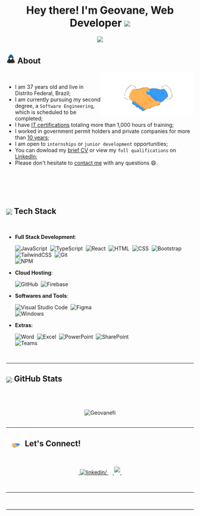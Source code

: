 <h1 align="center"><b>Hey there! I'm Geovane, Web Developer </b><img src="https://media.giphy.com/media/hvRJCLFzcasrR4ia7z/giphy.gif" width="35"></h1>

<p align="center">
  <a href="https://github.com/DenverCoder1/readme-typing-svg"><img src="https://readme-typing-svg.herokuapp.com?font=Time+New+Roman&color=604EF7&size=25&center=true&vCenter=true&width=600&height=100&lines=My+Work+Is+Based+On+Details;Self-taught+Web+Developer;Information+Systems+Student;I'm+Passionate+About+Technology"></a>
</p>

## <img src="https://github.com/0xAbdulKhalid/0xAbdulKhalid/raw/main/assets/mdImages/about_me.gif" width=25px><b> About</b>

<picture> <img align="right" src="https://github.com/0xabdulkhalid/0xabdulkhalid/blob/main/assets/mdImages/handshake.gif" width = 250px></picture>

<br>

- I am 37 years old and live in Distrito Federal, Brazil;
- I am currently pursuing my second degree, a `Software Engineering`, which is scheduled to be completed;
- I have [IT certifications](https://www.linkedin.com/in/geovanejr00/details/certifications/) totaling more than 1,000 hours of training;
- I worked in government permit holders and private companies for more than [10 years](https://www.linkedin.com/in/geovanejr00/details/experience/);
- I am open to `internships` or `junior development` opportunities;
- You can dowload my [brief CV](https://1drv.ms/b/s!AgJ1UaFF8t02q1y4Bg3GBpaUQtsG?e=tpc5rJ) or view my `full qualifications` on [LinkedIn](https://linkedin.com/geovanejr00);
- Please don't hesitate to [contact me](https://api.whatsapp.com/send/?phone=5551984283816&text=Hey&type=phone_number&app_absent=0) with any questions 😄.

<!--- My `personal website` can be found at this [link](https://site.com); -->
<br><br>
-----


## <img src="https://media2.giphy.com/media/QssGEmpkyEOhBCb7e1/giphy.gif?cid=ecf05e47a0n3gi1bfqntqmob8g9aid1oyj2wr3ds3mg700bl&rid=giphy.gif" align="center" width ="25"><b> Tech Stack</b>

<p align="center">
<br>
	
- **Full Stack Development**:
    
	![JavaScript](https://img.shields.io/badge/-JavaScript-05122A?style=flat&logo=javascript)&nbsp;
	![TypeScript](https://img.shields.io/badge/-TypeScript-05122A?style=flat&logo=typescript)&nbsp;
	![React](https://img.shields.io/badge/-React-05122A?style=flat&logo=react)&nbsp;
	![HTML](https://img.shields.io/badge/-HTML-05122A?style=flat&logo=HTML5)&nbsp;
	![CSS](https://img.shields.io/badge/-CSS-05122A?style=flat&logo=CSS3&logoColor=1572B6)&nbsp;
	![Bootstrap](https://img.shields.io/badge/-Bootstrap-05122A?style=flat&logo=bootstrap&logoColor=563D7C)&nbsp;
	![TailwindCSS](https://img.shields.io/badge/-Tailwind%20CSS-05122A?style=flat&logo=tailwindcss&logoColor=1572B6)&nbsp;
	![Git](https://img.shields.io/badge/-Git-05122A?style=flat&logo=git)\
	![NPM](https://img.shields.io/badge/-NPM-05122A?style=flat&logo=npm)&nbsp;
	
- **Cloud Hosting**:

	![GitHub](https://img.shields.io/badge/-GitHub-05122A?style=flat&logo=github)&nbsp;
	![Firebase](https://img.shields.io/badge/-Firebase-05122A?style=flat&logo=firebase)&nbsp;
	

- **Softwares and Tools**:

	![Visual Studio Code](https://img.shields.io/badge/-Visual%20Studio%20Code-05122A?style=flat&logo=visual-studio-code&logoColor=007ACC)&nbsp;
	![Figma](https://img.shields.io/badge/-Figma-05122A?style=flat&logo=figma)\
	![Windows](https://img.shields.io/badge/-Windows-05122A?style=flat&logo=windows&logoColor=008cdd)&nbsp;
	
- **Extras**:
	
	![Word](https://img.shields.io/badge/-Word-05122A?style=flat&logo=microsoftword&logoColor=008cdd)&nbsp;
	![Excel](https://img.shields.io/badge/-Excel-05122A?style=flat&logo=microsoftexcel&logoColor=1D6F42)&nbsp;
	![PowerPoint](https://img.shields.io/badge/-PowerPoint-05122A?style=flat&logo=microsoftPowerPoint&logoColor=orange)&nbsp;
	![SharePoint](https://img.shields.io/badge/-SharePoint-05122A?style=flat&logo=microsoftSharePoint&logoColor=02767A)\
	![Teams](https://img.shields.io/badge/-Teams-05122A?style=flat&logo=microsoftTeams&logoColor=777FE4)&nbsp;
	
</p>
<br>

-----

## <img src="https://media.giphy.com/media/iY8CRBdQXODJSCERIr/giphy.gif" align="center" width="35"><b> GitHub Stats</b>
<br>

<div align="center">
<!--
<a href="https://github.com/geovanefi/">
  <img src="http://github-readme-streak-stats.herokuapp.com?user=geovanefi&theme=tokyonight&border_radius=5" width="400" align="center"/> -->
	<br><br>
  <img src="https://github-readme-stats.vercel.app/api/top-langs?username=geovanefi&show_icons=true&locale=en&layout=compact&line_height=20&title_color=70A4FB&icon_color=2234AE&text_color=D3D3D3&bg_color=1A1B27" width="375"  alt="Geovanefi" align="center"/>

</a>
</div>

<br>

-----


## <img src="https://github.com/0xAbdulKhalid/0xAbdulKhalid/raw/main/assets/mdImages/handshake.gif" align="center" width ="50"><b>Let's Connect!</b>
<br>
<div align="center">

&nbsp;<a href="https://linkedin.com/in/Geovanejr00" target="_blank">
<img src="https://img.shields.io/badge/linkedin:  Linkedin/geovanejr00-%2300acee.svg?color=405DE6&style=for-the-badge&logo=linkedin&logoColor=white" alt=linkedin/>
</a>&nbsp;
&nbsp;<a href="mailto:geovanejr@outlook.com" target="_blank">
<img src="https://img.shields.io/badge/mail:  geovanejr@outlook.com-%23EA4335.svg?style=for-the-badge&logo=gmail&logoColor=white" t=mail style="margin-bottom: 5px;" />
</a>&nbsp;
</div>
<br>

-----

<div align="center">
	

	
</div>
<br>

-----
